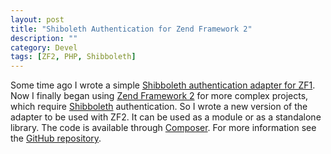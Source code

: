 ```yaml
---
layout: post
title: "Shiboleth Authentication for Zend Framework 2"
description: ""
category: Devel
tags: [ZF2, PHP, Shibboleth]
---
```

Some time ago I wrote a simple [Shibboleth authentication adapter for ZF1](http://blog.debug.cz/2012/03/shibboleth-authentication-adapter-for.html). Now I finally  began using [Zend Framework 2](http://framework.zend.com/) for more complex projects, which require [Shibboleth](http://shibboleth.net/) authentication. So I wrote a new version of the adapter to be used with ZF2. It can be used as a module or as a standalone library. The code is available through [Composer](http://getcomposer.org/). For more information see the [GitHub repository](https://github.com/ivan-novakov/ZfcShib).
